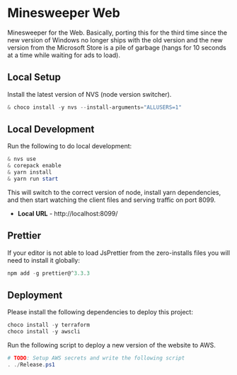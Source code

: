 # Minesweeper Web

Minesweeper for the Web.
Basically, porting this for the third time since the new version of Windows
no longer ships with the old version and the new version from the Microsoft
Store is a pile of garbage (hangs for 10 seconds at a time while waiting for
ads to load).

## Local Setup

Install the latest version of NVS (node version switcher).

```PowerShell
& choco install -y nvs --install-arguments="ALLUSERS=1"
```

## Local Development

Run the following to do local development:

```PowerShell
& nvs use
& corepack enable
& yarn install
& yarn run start
```

This will switch to the correct version of node, install yarn dependencies,
and then start watching the client files and serving traffic on port 8099.

- **Local URL** - http://localhost:8099/

## Prettier

If your editor is not able to load JsPrettier from the zero-installs files
you will need to install it globally:

```PowerShell
npm add -g prettier@^3.3.3
```

## Deployment

Please install the following dependencies to deploy this project:

```PowerShell
choco install -y terraform
choco install -y awscli
```

Run the following script to deploy a new version of the website to AWS.

```PowerShell
# TODO: Setup AWS secrets and write the following script
. ./Release.ps1
```
